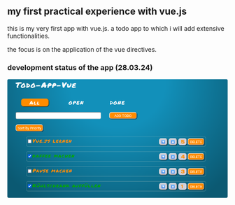 ## my first practical experience with vue.js

this is my very first app with vue.js. a todo app to which i will add extensive functionalities.

the focus is on the application of the vue directives.

### development status of the app (28.03.24)

<img src="./todo-app-28.03.24.png">
